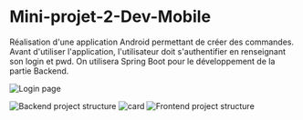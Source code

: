 # Mini-projet-2-Dev-Mobile
Réalisation d'une application Android permettant de créer des commandes. Avant d'utiliser l'application, l'utilisateur doit s'authentifier en renseignant son login et pwd. On utilisera Spring Boot pour le développement de la partie Backend.

![Login page](https://user-images.githubusercontent.com/83044746/212568707-af99e5d1-2bad-4313-9778-1b7eb6644c88.png)

![Backend project structure](https://user-images.githubusercontent.com/83044746/212568683-90413872-f53d-455d-9d44-50eba4771798.png)
![card](https://user-images.githubusercontent.com/83044746/212568698-c7adae6c-2b56-4f89-951b-1daa865bf77d.png)
![Frontend project structure](https://user-images.githubusercontent.com/83044746/212568701-af4412f3-9441-40cc-a236-25bd6e71561e.png)
